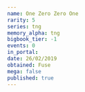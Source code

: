 ```yaml
---
name: One Zero Zero One
rarity: 5
series: tng
memory_alpha: tng
bigbook_tier: -1
events: 0
in_portal:
date: 26/02/2019
obtained: Fuse
mega: false
published: true
---
```



